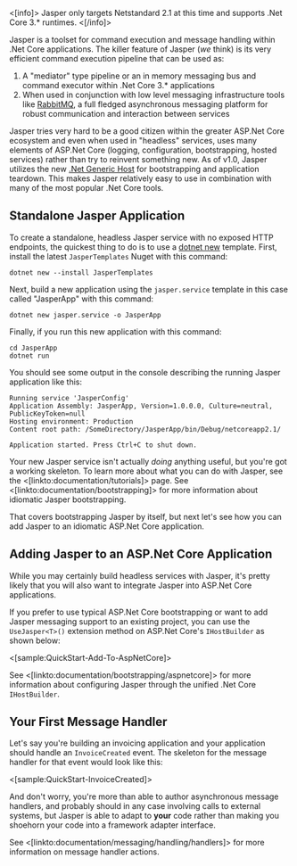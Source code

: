 <!--title: Getting Started-->

<[info]>
Jasper only targets Netstandard 2.1 at this time and supports .Net Core 3.* runtimes.
<[/info]>

Jasper is a toolset for command execution and message handling within .Net Core applications. The killer feature of Jasper (*we* think) is its very efficient command execution
pipeline that can be used as:

1. A "mediator" type pipeline or an in memory messaging bus and command executor within .Net Core 3.* applications
1. When used in conjunction with low level messaging infrastructure tools like [RabbitMQ](https://www.rabbitmq.com/), a full fledged asynchronous messaging platform for robust communication and interaction between services

Jasper tries very hard to be a good citizen within the greater ASP.Net Core ecosystem and even when used in "headless" services, uses many elements of ASP.Net Core (logging, configuration, bootstrapping, hosted services) rather than try to reinvent something new. As of v1.0, Jasper utilizes the new [.Net Generic Host](https://docs.microsoft.com/en-us/aspnet/core/fundamentals/host/generic-host?view=aspnetcore-3.1) for bootstrapping and application teardown. This makes Jasper relatively easy to use in combination with many of the most popular .Net Core tools.

## Standalone Jasper Application

To create a standalone, headless Jasper service with no exposed HTTP endpoints, the quickest thing to do is to use a [dotnet new](https://docs.microsoft.com/en-us/dotnet/core/tools/dotnet-new?tabs=netcore21) template. First, install the latest `JasperTemplates` Nuget with this command:

```
dotnet new --install JasperTemplates
```

Next, build a new application using the `jasper.service` template in this case called "JasperApp" with this command:

```
dotnet new jasper.service -o JasperApp
```

Finally, if you run this new application with this command:

```
cd JasperApp
dotnet run
```

You should see some output in the console describing the running Jasper application like this:

```
Running service 'JasperConfig'
Application Assembly: JasperApp, Version=1.0.0.0, Culture=neutral, PublicKeyToken=null
Hosting environment: Production
Content root path: /SomeDirectory/JasperApp/bin/Debug/netcoreapp2.1/

Application started. Press Ctrl+C to shut down.
```

Your new Jasper service isn't actually *doing* anything useful, but you're got a working skeleton. To learn more about what you can do with Jasper, see the <[linkto:documentation/tutorials]> page. See <[linkto:documentation/bootstrapping]> for more information about idiomatic Jasper bootstrapping.

That covers bootstrapping Jasper by itself, but next let's see how you can add Jasper
to an idiomatic ASP.Net Core application.



## Adding Jasper to an ASP.Net Core Application

While you may certainly build headless services with Jasper, it's pretty likely that you will also want to integrate Jasper into
ASP.Net Core applications.

If you prefer to use typical ASP.Net Core bootstrapping or want to add Jasper messaging support to an existing project, you can use the `UseJasper<T>()` extension method on ASP.Net Core's `IHostBuilder` as shown below:

<[sample:QuickStart-Add-To-AspNetCore]>

See <[linkto:documentation/bootstrapping/aspnetcore]> for more information about configuring Jasper through the unified .Net Core `IHostBuilder`.


## Your First Message Handler

Let's say you're building an invoicing application and your application should handle an
`InvoiceCreated` event. The skeleton for the message handler for that event would look like this:

<[sample:QuickStart-InvoiceCreated]>

And don't worry, you're more than able to author asynchronous message handlers, and probably should in any case involving calls to external systems, but Jasper
is able to adapt to **your** code rather than making you shoehorn your code into a framework adapter interface.

See <[linkto:documentation/messaging/handling/handlers]> for more information on message handler actions.
